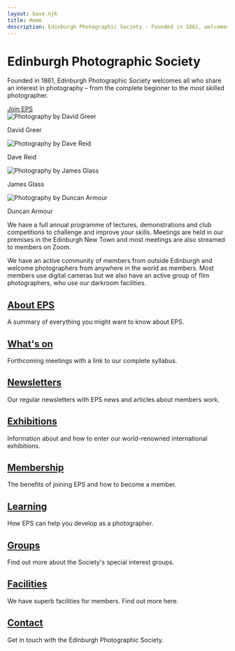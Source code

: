 ```yaml
---
layout: base.njk
title: Home
description: Edinburgh Photographic Society - Founded in 1861, welcomes photographers of all levels
---
```


<div class="hero bg-gray-100 py-12 mb-8">
  <div class="container mx-auto px-4">
    <div class="max-w-3xl mx-auto text-center">
      <h1 class="text-4xl font-bold mb-4">Edinburgh Photographic Society</h1>
      <p class="text-xl">Founded in 1861, Edinburgh Photographic Society welcomes all who share an interest in photography – from the complete beginner to the most skilled photographer.</p>
      <div class="mt-6">
        <a href="/membership/" class="btn">Join EPS</a>
      </div>
    </div>
  </div>
</div>

<div class="max-w-6xl mx-auto">
  <div class="photo-grid mb-12">
    <div class="photo-card">
      <img src="/assets/images/Fine_Art_Nov_15.jpg" alt="Photography by David Greer" class="w-full h-64 object-cover">
      <div class="p-4 bg-white">
        <p class="font-semibold">David Greer</p>
      </div>
    </div>
    <div class="photo-card">
      <img src="/assets/images/No102.jpeg" alt="Photography by Dave Reid" class="w-full h-64 object-cover">
      <div class="p-4 bg-white">
        <p class="font-semibold">Dave Reid</p>
      </div>
    </div>
    <div class="photo-card">
      <img src="/assets/images/Peter-Stubbs-Church-Hill-Edinburgh-18-Sep-2014-1-by-Doug-Berndt.jpeg" alt="Photography by James Glass" class="w-full h-64 object-cover">
      <div class="p-4 bg-white">
        <p class="font-semibold">James Glass</p>
      </div>
    </div>
    <div class="photo-card">
      <img src="/assets/images/L1_1718_The-Buffalo-Must-Follow-The-Grass-Duncan-Armour-1.jpg.webp" alt="Photography by Duncan Armour" class="w-full h-64 object-cover">
      <div class="p-4 bg-white">
        <p class="font-semibold">Duncan Armour</p>
      </div>
    </div>
  </div>

  <div class="container mx-auto px-4 mb-12">
    <div class="prose max-w-none">
      <p class="text-lg">We have a full annual programme of lectures, demonstrations and club competitions to challenge and improve your skills. Meetings are held in our premises in the Edinburgh New Town and most meetings are also streamed to members on Zoom.</p>
      <p class="text-lg">We have an active community of members from outside Edinburgh and welcome photographers from anywhere in the world as members. Most members use digital cameras but we also have an active group of film photographers, who use our darkroom facilities.</p>
    </div>
  </div>

  <div class="grid grid-cols-1 md:grid-cols-2 lg:grid-cols-3 gap-8 mb-12">
    <div class="feature-card">
      <h2><a href="/about/">About EPS</a></h2>
      <p>A summary of everything you might want to know about EPS.</p>
    </div>
    <div class="feature-card">
      <h2><a href="/whats-on/">What's on</a></h2>
      <p>Forthcoming meetings with a link to our complete syllabus.</p>
    </div>
    <div class="feature-card">
      <h2><a href="/newsletters/">Newsletters</a></h2>
      <p>Our regular newsletters with EPS news and articles about members work.</p>
    </div>
    <div class="feature-card">
      <h2><a href="/exhibitions/">Exhibitions</a></h2>
      <p>Information about and how to enter our world-renowned international exhibitions.</p>
    </div>
    <div class="feature-card">
      <h2><a href="/membership/">Membership</a></h2>
      <p>The benefits of joining EPS and how to become a member.</p>
    </div>
    <div class="feature-card">
      <h2><a href="/learning/">Learning</a></h2>
      <p>How EPS can help you develop as a photographer.</p>
    </div>
    <div class="feature-card">
      <h2><a href="/groups/">Groups</a></h2>
      <p>Find out more about the Society's special interest groups.</p>
    </div>
    <div class="feature-card">
      <h2><a href="/facilities/">Facilities</a></h2>
      <p>We have superb facilities for members. Find out more here.</p>
    </div>
    <div class="feature-card">
      <h2><a href="/contact/">Contact</a></h2>
      <p>Get in touch with the Edinburgh Photographic Society.</p>
    </div>
  </div>
</div>

